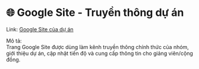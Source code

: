 # 🌐 Google Site - Truyền thông dự án

Link: [Google Site của dự án](https://sites.google.com/gm.uit.edu.vn/thecodebreakers/?fbclid=IwY2xjawNNGJ9leHRuA2FlbQIxMABicmlkETFIbm5SOUl5NTR2bDNhSGthAR6xqaXbT7c4TzDd6k0hNk825dwP4q96eHWDqxvrtTgc_feeVBnw2DdXWRt5Dg_aem_0C66LVGs9oAfJovrP0cwzg)

Mô tả:  
Trang Google Site được dùng làm kênh truyền thông chính thức của nhóm, giới thiệu dự án, cập nhật tiến độ và cung cấp thông tin cho giảng viên/cộng đồng.
